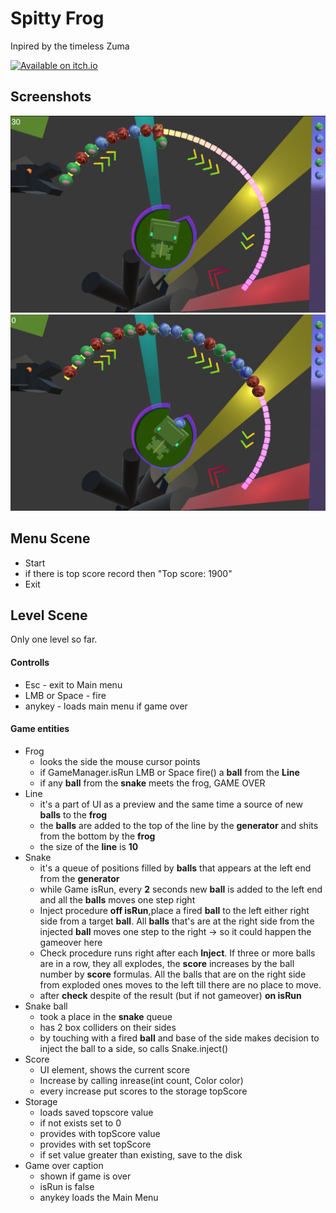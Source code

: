 # Spitty Frog
Inpired by the timeless Zuma

[![Available on itch.io](http://jessemillar.github.io/available-on-itchio-badge/badge-bw.png)](https://shov3340.itch.io/spitty-frog)

## Screenshots
![Screenshot](Assets/Logo/screenshots/s0.png)
![Screenshot](Assets/Logo/screenshots/s1.png)

## Menu Scene
* Start
* if there is top score record then "Top score: 1900"
* Exit

## Level Scene
Only one level so far.

#### Controlls
* Esc - exit to Main menu
* LMB or Space - fire
* anykey - loads main menu if game over

#### Game entities

* Frog
  * looks the side the mouse cursor points
  * if GameManager.isRun LMB or Space fire() a **ball** from the **Line**
  * if any **ball** from the **snake** meets the frog, GAME OVER
* Line
  * it's a part of UI as a preview and the same time a source of new **balls** to the **frog**
  * the **balls** are added to the top of the line by the **generator** and shits from the bottom by the **frog**
  * the size of the **line** is **10**
* Snake
  * it's a queue of positions filled by **balls** that appears at the left end from the **generator**
  * while Game isRun, every **2** seconds new **ball** is added to the left end and all the **balls** moves one step right
  * Inject procedure **off isRun**,place a fired **ball** to the left either right side from a target **ball**. All **balls** that's are at the right side from the injected **ball** moves one step to the right -> so it could happen the gameover here
  * Check procedure runs right after each **Inject**. If three or more balls are in a row, they all explodes, the **score** increases by the ball number by **score** formulas. All the balls that are on the right side from exploded ones moves to the left till there are no place to move.
  * after **check** despite of the result (but if not gameover) **on isRun**
* Snake ball
  * took a place in the **snake** queue
  * has 2 box colliders on their sides
  * by touching with a fired **ball** and base of the side makes decision to inject the ball to a side, so calls Snake.inject()
* Score
  * UI element, shows the current score
  * Increase by calling inrease(int count, Color color)
  * every increase put scores to the storage topScore
* Storage
  * loads saved topscore value
  * if not exists set to 0
  * provides with topScore value
  * provides with set topScore
  * if set value greater than existing, save to the disk
* Game over caption
  * shown if game is over
  * isRun is false
  * anykey loads the Main Menu
  
